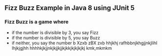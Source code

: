 ## Fizz Buzz Example in Java 8 using JUnit 5

### Fizz Buzz is a game where
- if the number is divisible by 3, you say Fizz
- if the number is divisible by 5, you say Buzz
- if neither, you say the number
b Xzxb zBX zxb 
hhjkhj
rafhbbnjkhgjjnkjlihl
lhjkjgjhh
hhhhkjkjjnkjkjjkjjkjkkjkjkjkjkj
kmk,mkmkm
